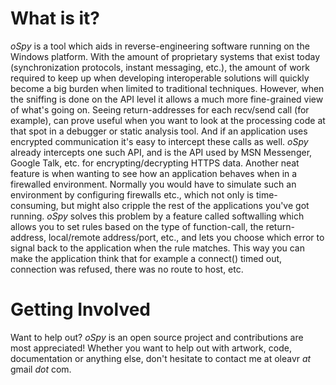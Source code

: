 # What is it? #
_oSpy_ is a tool which aids in reverse-engineering software running on the Windows platform. With the amount of proprietary systems that exist today (synchronization protocols, instant messaging, etc.), the amount of work required to keep up when developing interoperable solutions will quickly become a big burden when limited to traditional techniques.
However, when the sniffing is done on the API level it allows a much more fine-grained view of what's going on. Seeing return-addresses for each recv/send call (for example), can prove useful when you want to look at the processing code at that spot in a debugger or static analysis tool.
And if an application uses encrypted communication it's easy to intercept these calls as well. _oSpy_ already intercepts one such API, and is the API used by MSN Messenger, Google Talk, etc. for encrypting/decrypting HTTPS data.
Another neat feature is when wanting to see how an application behaves when in a firewalled environment. Normally you would have to simulate such an environment by configuring firewalls etc., which not only is time-consuming, but might also cripple the rest of the applications you've got running. _oSpy_ solves this problem by a feature called softwalling which allows you to set rules based on the type of function-call, the return-address, local/remote address/port, etc., and lets you choose which error to signal back to the application when the rule matches. This way you can make the application think that for example a connect() timed out, connection was refused, there was no route to host, etc.

# Getting Involved #
Want to help out? _oSpy_ is an open source project and contributions are most appreciated! Whether you want to help out with artwork, code, documentation or anything else, don't hesitate to contact me at oleavr _at_ gmail _dot_ com.